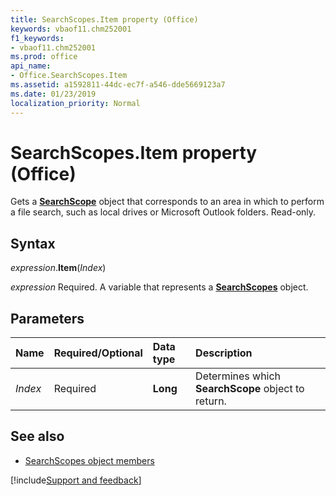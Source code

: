 ```yaml
---
title: SearchScopes.Item property (Office)
keywords: vbaof11.chm252001
f1_keywords:
- vbaof11.chm252001
ms.prod: office
api_name:
- Office.SearchScopes.Item
ms.assetid: a1592811-44dc-ec7f-a546-dde5669123a7
ms.date: 01/23/2019
localization_priority: Normal
---
```



# SearchScopes.Item property (Office)

Gets a **[SearchScope](Office.SearchScope.md)** object that corresponds to an area in which to perform a file search, such as local drives or Microsoft Outlook folders. Read-only.


## Syntax

_expression_.**Item**(_Index_)

_expression_ Required. A variable that represents a **[SearchScopes](Office.SearchScopes.md)** object.


## Parameters

|Name|Required/Optional|Data type|Description|
|:-----|:-----|:-----|:-----|
| _Index_|Required|**Long**|Determines which **SearchScope** object to return.|

## See also

- [SearchScopes object members](overview/Library-Reference/searchscopes-members-office.md)



[!include[Support and feedback](~/includes/feedback-boilerplate.md)]
